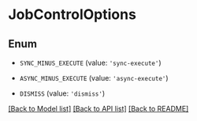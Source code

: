 # JobControlOptions


## Enum

* `SYNC_MINUS_EXECUTE` (value: `'sync-execute'`)

* `ASYNC_MINUS_EXECUTE` (value: `'async-execute'`)

* `DISMISS` (value: `'dismiss'`)

[[Back to Model list]](../README.md#documentation-for-models) [[Back to API list]](../README.md#documentation-for-api-endpoints) [[Back to README]](../README.md)



